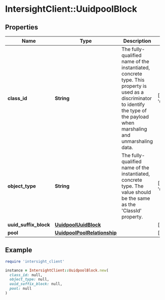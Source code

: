 # IntersightClient::UuidpoolBlock

## Properties

| Name | Type | Description | Notes |
| ---- | ---- | ----------- | ----- |
| **class_id** | **String** | The fully-qualified name of the instantiated, concrete type. This property is used as a discriminator to identify the type of the payload when marshaling and unmarshaling data. | [default to &#39;uuidpool.Block&#39;] |
| **object_type** | **String** | The fully-qualified name of the instantiated, concrete type. The value should be the same as the &#39;ClassId&#39; property. | [default to &#39;uuidpool.Block&#39;] |
| **uuid_suffix_block** | [**UuidpoolUuidBlock**](UuidpoolUuidBlock.md) |  | [optional] |
| **pool** | [**UuidpoolPoolRelationship**](UuidpoolPoolRelationship.md) |  | [optional] |

## Example

```ruby
require 'intersight_client'

instance = IntersightClient::UuidpoolBlock.new(
  class_id: null,
  object_type: null,
  uuid_suffix_block: null,
  pool: null
)
```

